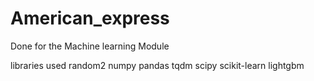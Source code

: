 # American_express
Done for the Machine learning Module 

libraries used 
  random2
  numpy
  pandas
  tqdm
  scipy
  scikit-learn
  lightgbm
